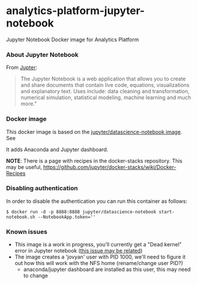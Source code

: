 # analytics-platform-jupyter-notebook
Jupyter Notebook Docker image for Analytics Platform

### About Jupyter Notebook
From [Jupter](http://jupyter.org):
> The Jupyter Notebook is a web application that allows you to create and share documents that contain live code, equations,
> visualizations and explanatory text. Uses include: data cleaning and transformation, numerical simulation, statistical
> modeling, machine learning and much more."

### Docker image
This docker image is based on the [jupyter/datascience-notebook image](https://github.com/jupyter/docker-stacks/blob/master/datascience-notebook/README.md#notebook-options). See

It adds Anaconda and Jupyter dashboard.

**NOTE**: There is a page with recipes in the docker-stacks repository. This may be useful, https://github.com/jupyter/docker-stacks/wiki/Docker-Recipes

### Disabling authentication
In order to disable the authentication you can run this container as follows:

    $ docker run -d -p 8888:8888 jupyter/datascience-notebook start-notebook.sh --NotebookApp.token=''
    
### Known issues
 - This image is a work in progress, you'll currently get a "Dead kernel" error in Jupyter notebook ([this issue may be related](https://github.com/jupyter/docker-stacks/issues/337))
 - The image creates a 'jovyan' user with PID 1000, we'll need to figure it out how this will work with the NFS home (rename/change user PID?)
   - anaconda/jupyter dashboard are installed as this user, this may need to change
